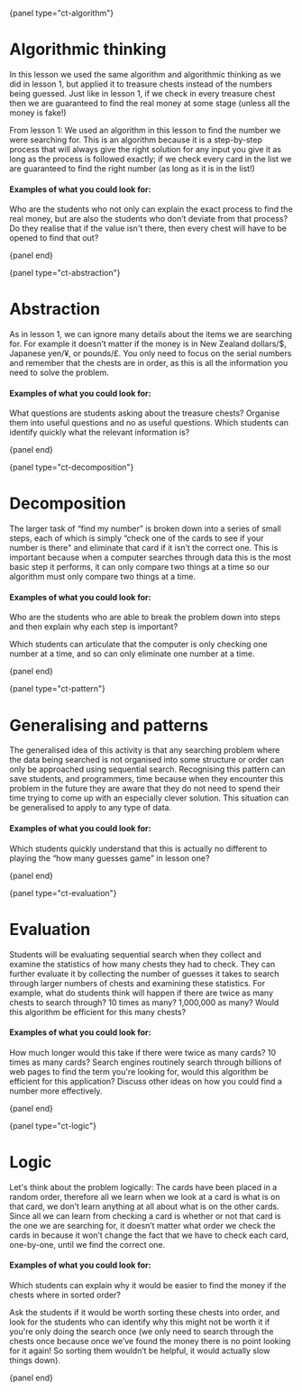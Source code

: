 {panel type="ct-algorithm"}

# Algorithmic thinking

In this lesson we used the same algorithm and algorithmic thinking as we did in lesson 1, but applied it to treasure chests instead of the numbers being guessed.
Just like in lesson 1, if we check in every treasure chest then we are guaranteed to find the real money at some stage (unless all the money is fake!)

From lesson 1: We used an algorithm in this lesson to find the number we were searching for.
This is an algorithm because it is a step-by-step process that will always give the right solution for any input you give it as long as the process is followed exactly; if we check every card in the list we are guaranteed to find the right number (as long as it is in the list!)

#### Examples of what you could look for:

Who are the students who not only can explain the exact process to find the real money, but are also the students who don’t deviate from that process?
Do they realise that if the value isn't there, then every chest will have to be opened to find that out?

{panel end}

{panel type="ct-abstraction"}

# Abstraction

As in lesson 1, we can ignore many details about the items we are searching for.
For example it doesn’t matter if the money is in New Zealand dollars/$, Japanese yen/¥, or pounds/£.
You only need to focus on the serial numbers and remember that the chests are in order, as this is all the information you need to solve the problem.

#### Examples of what you could look for:

What questions are students asking about the treasure chests?
Organise them into useful questions and no as useful questions.
Which students can identify quickly what the relevant information is?

{panel end}

{panel type="ct-decomposition"}

# Decomposition

The larger task of “find my number” is broken down into a series of small steps, each of which is simply “check one of the cards to see if your number is there" and eliminate that card if it isn’t the correct one.
This is important because when a computer searches through data this is the most basic step it performs, it can only compare two things at a time so our algorithm must only compare two things at a time.

#### Examples of what you could look for:

Who are the students who are able to break the problem down into steps and then explain why each step is important?

Which students can articulate that the computer is only checking one number at a time, and so can only eliminate one number at a time.

{panel end}

{panel type="ct-pattern"}

# Generalising and patterns

The generalised idea of this activity is that any searching problem where the data being searched is not organised into some structure or order can only be approached using sequential search. Recognising this pattern can save students, and programmers, time because when they encounter this problem in the future they are aware that they do not need to spend their time trying to come up with an especially clever solution.
This situation can be generalised to apply to any type of data.

#### Examples of what you could look for:

Which students quickly understand that this is actually no different to playing the “how many guesses game” in lesson one?

{panel end}

{panel type="ct-evaluation"}

# Evaluation

Students will be evaluating sequential search when they collect and examine the statistics of how many chests they had to check.
They can further evaluate it by collecting the number of guesses it takes to search through larger numbers of chests and examining these statistics.
For example, what do students think will happen if there are twice as many chests to search through? 10 times as many? 1,000,000 as many? Would this algorithm be efficient for this many chests?

#### Examples of what you could look for:

How much longer would this take if there were twice as many cards?
10 times as many cards?
Search engines routinely search through billions of web pages to find the term you're looking for, would this algorithm be efficient for this application?
Discuss other ideas on how you could find a number more effectively.

{panel end}

{panel type="ct-logic"}

# Logic

Let's think about the problem logically: The cards have been placed in a random order, therefore all we learn when we look at a card is what is on that card, we don’t learn anything at all about what is on the other cards.
Since all we can learn from checking a card is whether or not that card is the one we are searching for, it doesn’t matter what order we check the cards in because it won’t change the fact that we have to check each card, one-by-one, until we find the correct one.

#### Examples of what you could look for:

Which students can explain why it would be easier to find the money if the chests where in sorted order?

Ask the students if it would be worth sorting these chests into order, and look for the students who can identify why this might not be worth it if you're only doing the search once (we only need to search through the chests once because once we’ve found the money there is no point looking for it again! So sorting them wouldn’t be helpful, it would actually slow things down).

{panel end}
